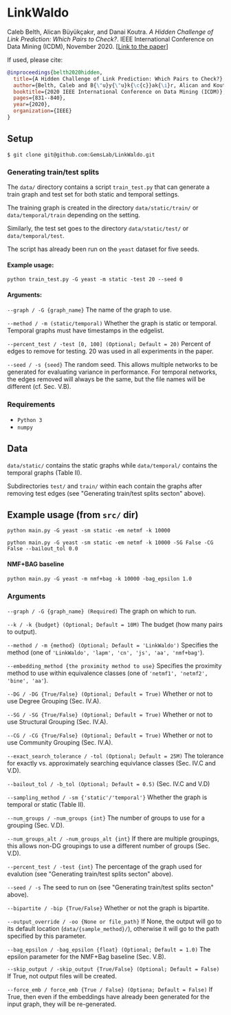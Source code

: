 # LinkWaldo

Caleb Belth, Alican Büyükçakır, and Danai Koutra. _A Hidden Challenge of Link Prediction: Which Pairs to Check?_. IEEE International Conference on Data Mining (ICDM), November 2020. [[Link to the paper](https://quickshift.xyz/public/assets/documents/belth-2020-ICDM-LinkWaldo.pdf)]

If used, please cite:
```bibtex
@inproceedings{belth2020hidden,
  title={A Hidden Challenge of Link Prediction: Which Pairs to Check?},
  author={Belth, Caleb and B{\"u}y{\"u}k{\c{c}}ak{\i}r, Alican and Koutra, Danai},
  booktitle={2020 IEEE International Conference on Data Mining (ICDM)},
  pages={831--840},
  year={2020},
  organization={IEEE}
}
```

## Setup

```
$ git clone git@github.com:GemsLab/LinkWaldo.git
```

### Generating train/test splits

The `data/` directory contains a script `train_test.py` that can generate a train graph and test set for both static and temporal settings.

The training graph is created in the directory `data/static/train/` or `data/temporal/train` depending on the setting.

Similarly, the test set goes to the directory `data/static/test/` or `data/temporal/test`.

The script has already been run on the `yeast` dataset for five seeds.

#### Example usage:

`python train_test.py -G yeast -m static -test 20 --seed 0`

#### Arguments:

`--graph / -G {graph_name}` The name of the graph to use.

`--method / -m (static/temporal)` Whether the graph is static or temporal. Temporal graphs must have timestamps in the edgelist.
    
`--percent_test / -test [0, 100] (Optional; Default = 20)` Percent of edges to remove for testing. 20 was used in all experiments in the paper. 

`--seed / -s {seed}` The random seed. This allows multiple networks to be generated for evaluating variance in performance. For temporal networks, the edges removed will always be the same, but the file names will be different (cf. Sec. V.B).

### Requirements 

- `Python 3`
- `numpy`

## Data

`data/static/` contains the static graphs while `data/temporal/` contains the temporal graphs (Table II).

Subdirectories `test/` and `train/` within each contain the graphs after removing test edges (see "Generating train/test splits secton" above).

## Example usage (from `src/` dir)

`python main.py -G yeast -sm static -em netmf -k 10000`

`python main.py -G yeast -sm static -em netmf -k 10000 -SG False -CG False --bailout_tol 0.0`

#### NMF+BAG baseline

`python main.py -G yeast -m nmf+bag -k 10000 -bag_epsilon 1.0`

### Arguments


`--graph / -G {graph_name} (Required)` The graph on which to run.

`--k / -k {budget} (Optional; Default = 10M)` The budget (how many pairs to output). 

`--method / -m {method} (Optional; Default = 'LinkWaldo')` Specifies the method (one of `'LinkWaldo', 'lapm', 'cn', 'js', 'aa', 'nmf+bag'`).

`--embedding_method {the proximity method to use}` Specifies the proximity method to use within equivalence classes (one of `'netmf1', 'netmf2', 'bine', 'aa'`).

`--DG / -DG {True/False} (Optional; Default = True)` Whether or not to use Degree Grouping (Sec. IV.A).

`--SG / -SG {True/False} (Optional; Default = True)` Whether or not to use Structural Grouping (Sec. IV.A).

`--CG / -CG {True/False} (Optional; Default = True)` Whether or not to use Community Grouping (Sec. IV.A).

`--exact_search_tolerance / -tol (Optional; Default = 25M)` The tolerance for exactly vs. approximately searching equivlance classes (Sec. IV.C and V.D).

`--bailout_tol / -b_tol (Optional; Default = 0.5)` (Sec. IV.C and V.D)

`--sampling_method / -sm {'static'/'temporal'}` Whether the graph is temporal or static (Table II).

`--num_groups / -num_groups {int}` The number of groups to use for a grouping (Sec. V.D).

`--num_groups_alt / -num_groups_alt {int}` If there are multiple groupings, this allows non-DG groupings to use a different number of groups (Sec. V.D).

`--percent_test / -test {int}` The percentage of the graph used for evalution (see "Generating train/test splits secton" above).

`--seed / -s` The seed to run on (see "Generating train/test splits secton" above).

`--bipartite / -bip {True/False}` Whether or not the graph is bipartite.

`--output_override / -oo {None or file_path}` If None, the output will go to its default location (`data/{sample_method}/`), otherwise it will go to the path specified by this parameter.

`--bag_epsilon / -bag_epsilon {float} (Optional; Default = 1.0)` The epsilon parameter for the NMF+Bag baseline (Sec. V.B).

`--skip_output / -skip_output {True/False} (Optional; Default = False)` If True, not output files will be created.

`--force_emb / force_emb {True / False} (Optiona; Default = False)` If True, then even if the embeddings have already been generated for the input graph, they will be re-generated.

